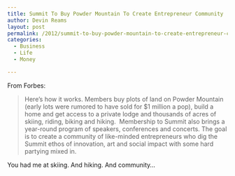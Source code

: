 ```yaml
---
title: Summit To Buy Powder Mountain To Create Entrepreneur Community
author: Devin Reams
layout: post
permalink: /2012/summit-to-buy-powder-mountain-to-create-entrepreneur-community/
categories:
  - Business
  - Life
  - Money

---
```

From Forbes:

> Here’s how it works. Members buy plots of land on Powder Mountain (early lots were rumored to have sold for $1 million a pop), build a home and get access to a private lodge and thousands of acres of skiing, riding, biking and hiking.  Membership to Summit also brings a year-round program of speakers, conferences and concerts. The goal is to create a community of like-minded entrepreneurs who dig the Summit ethos of innovation, art and social impact with some hard partying mixed in.

You had me at skiing. And hiking. And community&#8230;
